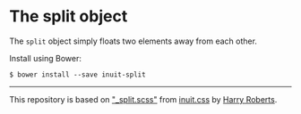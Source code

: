 # The split object

The `split` object simply floats two elements away from each other.

Install using Bower:

    $ bower install --save inuit-split

---

This repository is based on ["_split.scss"](https://github.com/csswizardry/inuit.css/blob/master/objects/_split.scss) from [inuit.css](https://github.com/csswizardry/inuit.css) by [Harry Roberts](https://github.com/csswizardry).
